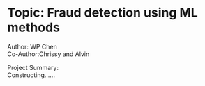 Topic: Fraud detection using ML methods
===
Author: WP Chen<br> 
Co-Author:Chrissy and Alvin<br>

Project Summary:<br>
Constructing......
